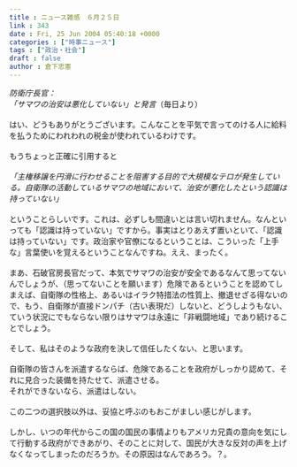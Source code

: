 ```yaml
---
title : ニュース雑感　６月２５日
link : 343
date : Fri, 25 Jun 2004 05:40:18 +0000
categories : ["時事ニュース"]
tags : ["政治・社会"]
draft : false
author : 倉下忠憲
---
```


<I>防衛庁長官：<BR>「サマワの治安は悪化していない」と発言</I>（毎日より）<BR><BR>はい、どうもありがとうございます。こんなことを平気で言ってのける人に給料を払うためにわれわれの税金が使われているわけです。<BR><BR>もうちょっと正確に引用すると<BR><BR><I>「主権移譲を円滑に行わせることを阻害する目的で大規模なテロが発生している。自衛隊の活動しているサマワの地域において、治安が悪化したという認識は持っていない」</I><BR><BR>ということらしいです。これは、必ずしも間違いとは言い切れません。なんといっても「認識は持っていない」ですから。事実はとりあえず置いといて、「認識は持っていない」です。政治家や官僚になるということは、こういった「上手な」言葉使いを覚えるということなんですね。ええ、まったく。<BR><BR>まあ、石破官房長官だって、本気でサマワの治安が安全であるなんて思ってないんでしょうが、（思ってないことを願います）危険であるということを認めてしまえば、自衛隊の性格上、あるいはイラク特措法の性質上、撤退せざる得ないので、もう、自衛隊が直接ドンパチ（古い表現だ）しないと、どうしようもない、ていう状況にでもならない限りはサマワは永遠に「非戦闘地域」であり続けることでしょう。<BR><BR>そして、私はそのような政府を決して信任したくない、と思います。<BR><BR>自衛隊の皆さんを派遣するならば、危険であることを政府がしっかり認めて、それに見合った装備を持たせて、派遣させる。<BR>それができないなら、派遣はしない。<BR><BR>この二つの選択肢以外は、妥協と呼ぶのもおこがましい感じがします。<BR><BR>しかし、いつの年代からこの国の国民の事情よりもアメリカ兄貴の意向を気にして行動する政府ができあがり、そのことに対して、国民が大きな反対の声を上げなくなってしまったのだろうか。その原因はなんであろう。？。<BR><br><br>

